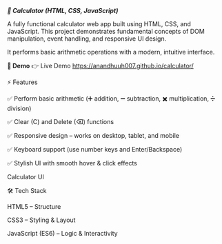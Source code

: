 ***🧮 Calculator (HTML, CSS, JavaScript)***

A fully functional calculator web app built using HTML, CSS, and JavaScript.
This project demonstrates fundamental concepts of DOM manipulation, event handling, and responsive UI design.

It performs basic arithmetic operations with a modern, intuitive interface.


**🌟 Demo**
👉 Live Demo
https://anandhuuh007.github.io/calculator/



⚡ Features

✅ Perform basic arithmetic (➕ addition, ➖ subtraction, ✖️ multiplication, ➗ division)

✅ Clear (C) and Delete (⌫) functions

✅ Responsive design – works on desktop, tablet, and mobile

✅ Keyboard support (use number keys and Enter/Backspace)

✅ Stylish UI with smooth hover & click effects


		

Calculator UI

🛠️ Tech Stack

HTML5 – Structure

CSS3 – Styling & Layout

JavaScript (ES6) – Logic & Interactivity
